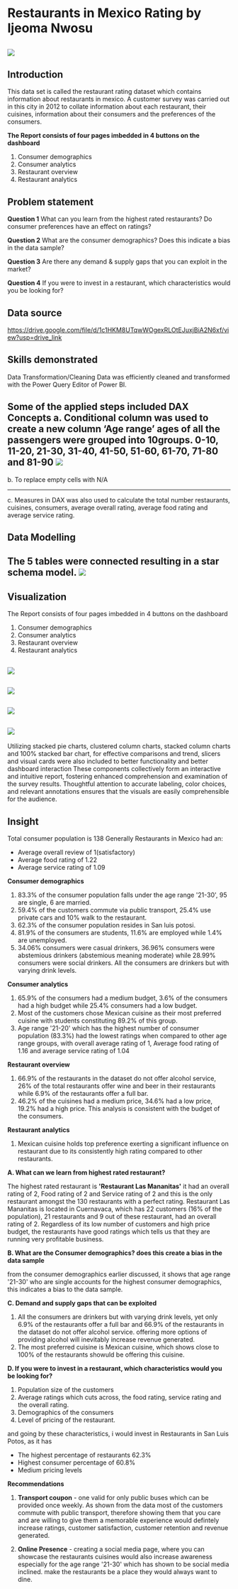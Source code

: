# Restaurants in Mexico Rating by Ijeoma Nwosu
![](food.jpg)
---
## Introduction
This data set is called the restaurant rating dataset which contains information about restaurants in
mexico. A customer survey was carried out in this city in 2012 to collate information about each
restaurant, their cuisines, information about their consumers and the preferences of the consumers.

**The Report consists of four pages imbedded in 4 buttons on the dashboard**
1.	Consumer demographics
2.	Consumer analytics
3.	Restaurant overview
4.	Restaurant analytics

## Problem statement

**Question 1**
What can you learn from the highest rated restaurants? Do consumer preferences have an effect on
ratings?

**Question 2**
What are the consumer demographics? Does this indicate a bias in the data sample?

**Question 3**
Are there any demand & supply gaps that you can exploit in the market?

**Question 4**
If you were to invest in a restaurant, which characteristics would you be looking for?

## Data  source
https://drive.google.com/file/d/1c1HKM8UTqwWOgexRLOtEJuxjBiA2N6xf/view?usp=drive_link 

## Skills demonstrated
Data Transformation/Cleaning Data was efficiently cleaned and transformed with the Power Query Editor of Power BI.

**Some of the applied steps included DAX Concepts**
a.	**Conditional column** was used to create a new column ‘Age range’ ages of all the passengers were grouped into 10groups. 0-10, 11-20, 21-30, 31-40, 41-50, 51-60, 61-70, 71-80 and 81-90
![](agerange.png)
---
b.	To replace empty cells with N/A 
________________________________________
c.	Measures in DAX was also used to calculate the total number restaurants, cuisines, consumers, average overall rating, average food rating and average service rating.

## Data Modelling
The 5 tables were connected resulting in a star schema model.
![](model.png)
---

## Visualization 
The Report consists of four pages imbedded in 4 buttons on the dashboard
1.	Consumer demographics
2.	Consumer analytics
3.	Restaurant overview
4.	Restaurant analytics

![](custdem.png)
---
![](custana.png)
---
![](restana.png)
---
![](Restrev.png)
---

Utilizing stacked pie charts, clustered column charts, stacked column charts and 100% stacked bar chart, for effective comparisons and trend, slicers and visual cards were also included to better functionality and better dashboard interaction These components collectively form an interactive and intuitive report, fostering enhanced comprehension and examination of the survey results. Thoughtful attention to accurate labeling, color choices, and relevant annotations ensures that the visuals are easily comprehensible for the audience.

## Insight
Total consumer population is 138
Generally Restaurants in Mexico had an:
- Average overall review of 1(satisfactory)
- Average food rating of 1.22
- Average service rating of 1.09

 **Consumer demographics** 
 
1. 83.3% of the consumer population falls under the age range '21-30', 95 are single, 6 are married.
2. 59.4% of the customers commute via public transport, 25.4% use private cars and 10% walk to the restaurant.
3. 62.3% of the consumer population resides in San luis potosi.
4. 81.9% of the consumers are students, 11.6% are employed while 1.4% are unemployed.
5. 34.06% consumers were casual drinkers, 36.96% consumers were abstemious drinkers (abstemious meaning moderate) while 28.99% consumers were social drinkers. All the consumers are drinkers but with varying drink levels.

 **Consumer analytics**
 1. 65.9% of the consumers had a medium budget, 3.6% of the consumers had a high budget while 25.4% consumers had a low budget.
 2. Most of the customers chose Mexican cuisine as their most preferred cuisine with students constituting 89.2% of this group.
 3. Age range '21-20' which has the highest number of consumer population (83.3%) had the lowest ratings when compared to other age range groups, with overall average rating of 1, Average food rating of 1.16 and average service rating of 1.04

 **Restaurant overview**
 1. 66.9% of the restaurants in the dataset do not offer alcohol service, 26% of the total restaurants offer wine and beer in their restaurants while 6.9% of the restaurants offer a full bar.
 2. 46.2% of the cuisines had a medium price, 34.6% had a low price, 19.2% had a high price. This analysis is consistent with the budget of the consumers.

 **Restaurant analytics**
 1. Mexican cuisine holds top preference exerting a significant influence on restaurant due to its consistently high rating compared to other restaurants.

 **A. What can we learn from highest rated restaurant?**
 
 The highest rated restaurant is **'Restaurant Las Mananitas'** it had an overall rating of 2, Food rating of 2 and Service rating of 2 and this is the only restaurant amongst the 130 restaurants with a perfect rating.
 Restaurant Las Mananitas is located in Cuernavaca, which has 22 customers (16% of the population), 21 restaurants and 9 out of these restaurant, had an overall rating of 2.
 Regardless of its low number of customers and high price budget, the restaurants have good ratings which tells us that they are running very profitable business. 

 **B. What are the Consumer demographics? does this create a bias in the data sample**
 
 from the consumer demographics earlier discussed, it shows that age range '21-30' who are single accounts for the highest consumer demographics, this indicates a bias to the data sample.

 **C. Demand and supply gaps that can be exploited**
 
  1. All the consumers are drinkers but with varying drink levels, yet only 6.9% of the restaurants offer a full bar and 66.9% of the restaurants in the dataset do not offer alcohol service. offering more options of providing alcohol will inevitably increase revenue generated.
  2. The most preferred cuisine is Mexican cuisine, which shows close to 100% of the restaurants showuld be offering this cuisine.

 **D. If you were to invest in a restaurant, which characteristics would you be looking for?**
 
 1. Population size of the customers
 2. Average ratings which cuts across, the food rating, service rating and the overall rating.
 3. Demographics of the consumers
 4. Level of pricing of the restaurant.
    
and going by these characteristics, i would invest in Restaurants in San Luis Potos, as it has
* The highest percentage of restaurants 62.3%
* Highest consumer percentage of 60.8%
* Medium pricing levels
  
**Recommendations**
1. **Transport coupon** - one valid for only public buses which can be provided once weekly.
 As shown from the data most of the customers commute with public transport, therefore showing them that you care and are willing to give them a memorable experience would defintely increase ratings, customer satisfaction, customer retention and revenue generated.

2. **Online Presence** - creating a social media page, where you can showcase the restaurants cuisines would also increase awareness especially for the age range '21-30' which has shown to be social media inclined. make the restaurants be a place they would always want to dine.
